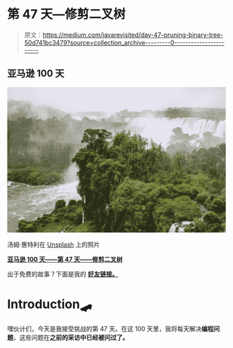 # 第 47 天—修剪二叉树

> 原文：<https://medium.com/javarevisited/day-47-pruning-binary-tree-50d741bc3479?source=collection_archive---------0----------------------->

## 亚马逊 100 天

![](img/3fe486e82d5ddda7163257529fd1ffae.png)

汤姆·惠特利在 [Unsplash](https://unsplash.com/s/photos/tree?utm_source=unsplash&utm_medium=referral&utm_content=creditCopyText) 上的照片

[**亚马逊 100 天——第 47 天——修剪二叉树**](https://leetcode.com/problems/binary-tree-pruning/)

出于免费的故事？下面是我的 [**好友链接。**](/@akshay_ravindran/day-47-pruning-binary-tree-50d741bc3479?source=friends_link&sk=1c3d743ff9a8df902176308e3ad91c79)

# Introduction🛹

嘿伙计们，今天是我接受挑战的第 47 天。在这 100 天里，我将每天解决**编程问题**，这些问题在**之前的采访中已经被问过了。**